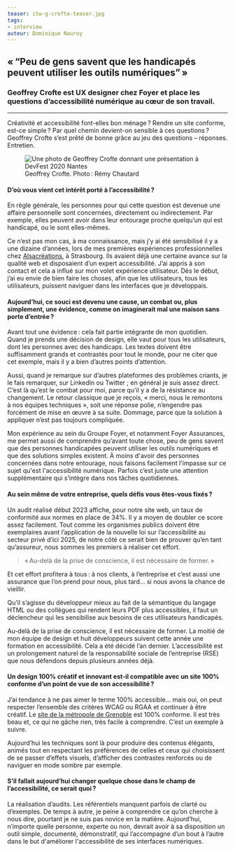 ```yaml
---
teaser: itw-g-crofte-teaser.jpg
tags:
- interview
auteur: Dominique Nauroy
---
```

<h2>«&#8239;<q>Peu de gens savent que les handicapés peuvent utiliser les outils numériques</q>&#8239;»</h2>
<h3>Geoffrey Crofte est <span lang="en">UX designer</span> chez Foyer et place les questions d’accessibilité numérique au cœur de son travail.</h3>
<hr>
<div class="intro">
    <p>Créativité et accessibilité font-elles bon ménage&#8239;? Rendre un site conforme, est-ce simple&#8239;? Par quel chemin devient-on sensible à ces questions&#8239;? Geoffrey Crofte s’est prêté de bonne grâce au jeu des questions – réponses. Entretien.</p>
</div>
<figure role="group" aria-label="Geoffrey Crofte. Photo: Rémy Chautard" class="pic">
    <img src="../../../../content/fr/news/img/itw-g-crofte.jpg" alt="Une photo de Geoffrey Crofte donnant une présentation à DevFest 2020 Nantes">
    <figcaption>Geoffrey Crofte. Photo&#8239;: Rémy Chautard</figcaption>
</figure>

<h4>D’où vous vient cet intérêt porté à l’accessibilité&#8239;?</h4>
<p>En règle générale, les personnes pour qui cette question est devenue une affaire personnelle sont concernées, directement ou indirectement. Par exemple, elles peuvent avoir dans leur entourage proche quelqu’un qui est handicapé, ou le sont elles-mêmes.</h4>
<p>Ce n’est pas mon cas, à ma connaissance, mais j’y ai été sensibilisé il y a une dizaine d’années, lors de mes premières expériences professionnelles chez <a href="https://www.alsacreations.com/">Alsacréations</a>, à Strasbourg. Ils avaient déjà une certaine avance sur la qualité web et disposaient d’un expert accessibilité. J’ai appris à son contact et cela a influé sur mon volet expérience utilisateur. Dès le début, j’ai eu envie de bien faire les choses, afin que les utilisateurs, tous les utilisateurs, puissent naviguer dans les interfaces que je développais.</p>
<h4>Aujourd’hui, ce souci est devenu une cause, un combat ou, plus simplement, une évidence, comme on imaginerait mal une maison sans porte d’entrée&#8239;?</h4>
<p>Avant tout une évidence&#8239;: cela fait partie intégrante de mon quotidien. Quand je prends une décision de design, elle vaut pour tous les utilisateurs, dont les personnes avec des handicaps. Les textes doivent être suffisamment grands et contrastés pour tout le monde, pour ne citer que cet exemple, mais il y a bien d’autres points d’attention.</p>
<p>Aussi, quand je remarque sur d’autres plateformes des problèmes criants, je le fais remarquer, sur LinkedIn ou Twitter ; en général je suis assez direct. C’est là qu’est le combat pour moi, parce qu’il y a de la résistance au changement. Le retour classique que je reçois, « merci, nous le remontons à nos équipes techniques », soit une réponse polie, n’engendre pas forcément de mise en œuvre à sa suite. Dommage, parce que la solution à appliquer n’est pas toujours compliquée.</p>
<p>Mon expérience au sein du Groupe Foyer, et notamment Foyer Assurances, me permet aussi de comprendre qu’avant toute chose, peu de gens savent que des personnes handicapées peuvent utiliser les outils numériques et que des solutions simples existent. À moins d'avoir des personnes concernées dans notre entourage, nous faisons facilement l'impasse sur ce sujet qu'est l'accessibilité numérique. Parfois c’est juste une attention supplémentaire qui s’intègre dans nos tâches quotidiennes.</p>
<h4>Au sein même de votre entreprise, quels défis vous êtes-vous fixés&#8239;?</h4>
<p>Un audit réalisé début 2023 affiche, pour notre site web, un taux de conformité aux normes en place de 34%. Il y a moyen de doubler ce score assez facilement. Tout comme les organismes publics doivent être exemplaires avant l’application de la nouvelle loi sur l’accessibilité au secteur privé d’ici 2025, de notre côté ce serait bien de prouver qu’en tant qu’assureur, nous sommes les premiers à réaliser cet effort.</p>
<blockquote><p>«&#8239;Au-delà de la prise de conscience, il est nécessaire de former.&#8239;»</p></blockquote>
<p>Et cet effort profitera à tous&#8239;: à nos clients, à l’entreprise et c’est aussi une assurance que l’on prend pour nous, plus tard... si nous avons la chance de vieillir.</p>
<p>Qu’il s’agisse du développeur mieux au fait de la sémantique du langage HTML ou des collègues qui rendent leurs PDF plus accessibles, il faut un déclencheur qui les sensibilise aux besoins de ces utilisateurs handicapés.</p>
<p>Au-delà de la prise de conscience, il est nécessaire de former. La moitié de mon équipe de design et huit développeurs suivent cette année une formation en accessibilité. Cela a été décidé l’an dernier. L’accessibilité est un prolongement naturel de la responsabilité sociale de l’entreprise (RSE) que nous défendons depuis plusieurs années déjà.</p>
<h4>Un design 100% créatif et innovant est-il compatible avec un site 100% conforme d’un point de vue de son accessibilité&#8239;?</h4>
<p>J’ai tendance à ne pas aimer le terme 100% accessible... mais oui, on peut respecter l’ensemble des critères WCAG ou RGAA et continuer à être créatif. Le <a href="https://www.grenoblealpesmetropole.fr/35-la-metropole-de-grenoble.htm">site de la métropole de Grenoble</a> est 100% conforme. Il est très beau et, ce qui ne gâche rien, très facile à comprendre. C’est un exemple à suivre.</p>
<p>Aujourd’hui les techniques sont là pour produire des contenus élégants, animés tout en respectant les préférences de celles et ceux qui choisissent de se passer d’effets visuels, d’afficher des contrastes renforcés ou de naviguer en mode sombre par exemple.</p>
<h4>S’il fallait aujourd’hui changer quelque chose dans le champ de l’accessibilité, ce serait quoi&#8239;?</h4>
<p>La réalisation d’audits. Les référentiels manquent parfois de clarté ou d’exemples. De temps à autre, je peine à comprendre ce qu’on cherche à nous dire, pourtant je ne suis pas novice en la matière. Aujourd’hui, n’importe quelle personne, experte ou non, devrait avoir à sa disposition un outil simple, documenté, démonstratif, qui l’accompagne d’un bout à l’autre dans le but d'améliorer l'accessibilité de ses interfaces numériques.</p>